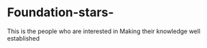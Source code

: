# Foundation-stars-
This is the people who are interested in Making their knowledge well established 
